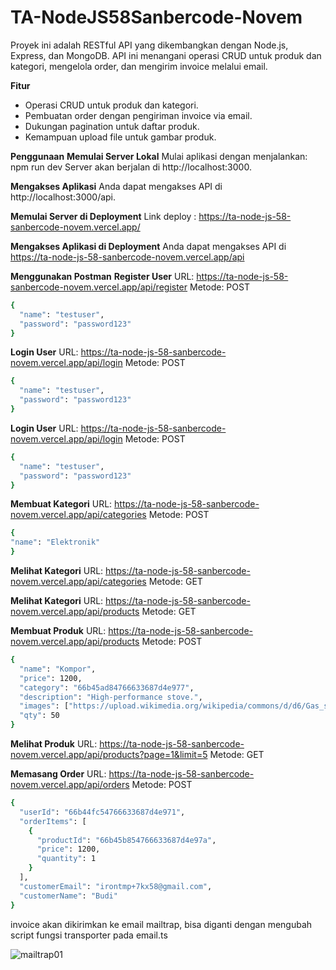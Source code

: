 
# TA-NodeJS58Sanbercode-Novem

Proyek ini adalah RESTful API yang dikembangkan dengan Node.js, Express, dan MongoDB. API ini menangani operasi CRUD untuk produk dan kategori, mengelola order, dan mengirim invoice melalui email.  

**Fitur**
 - Operasi CRUD untuk produk dan kategori. 
 - Pembuatan order dengan pengiriman invoice via email. 
 - Dukungan pagination untuk daftar produk. 
 - Kemampuan upload file untuk gambar produk.

**Penggunaan**
**Memulai Server Lokal**
Mulai aplikasi dengan menjalankan:
npm run dev
Server akan berjalan di http://localhost:3000.

**Mengakses Aplikasi**
Anda dapat mengakses API di http://localhost:3000/api.

**Memulai Server di Deployment**
Link deploy : https://ta-node-js-58-sanbercode-novem.vercel.app/

**Mengakses Aplikasi di Deployment**
Anda dapat mengakses API di https://ta-node-js-58-sanbercode-novem.vercel.app/api

**Menggunakan Postman**
**Register User**
URL: https://ta-node-js-58-sanbercode-novem.vercel.app/api/register
Metode: POST
```sh
{
  "name": "testuser",
  "password": "password123"
}
```

**Login User**
URL: https://ta-node-js-58-sanbercode-novem.vercel.app/api/login
Metode: POST
```sh
{
  "name": "testuser",
  "password": "password123"
}
```

**Login User**
URL: https://ta-node-js-58-sanbercode-novem.vercel.app/api/login
Metode: POST
```sh
{
  "name": "testuser",
  "password": "password123"
}
```

**Membuat Kategori**
URL: https://ta-node-js-58-sanbercode-novem.vercel.app/api/categories
Metode: POST
```sh
{
"name": "Elektronik"
}
```

**Melihat Kategori**
URL: https://ta-node-js-58-sanbercode-novem.vercel.app/api/categories
Metode: GET

**Melihat Kategori**
URL: https://ta-node-js-58-sanbercode-novem.vercel.app/api/products
Metode: GET

**Membuat Produk**
URL: https://ta-node-js-58-sanbercode-novem.vercel.app/api/products
Metode: POST
```sh
{
  "name": "Kompor",
  "price": 1200,
  "category": "66b45ad84766633687d4e977",
  "description": "High-performance stove.",
  "images": ["https://upload.wikimedia.org/wikipedia/commons/d/d6/Gas_stove_%281%29.jpg", "https://img.freepik.com/free-vector/kitchen-appliance-gas-cooking-surface-cooktop_134830-659.jpg"],
  "qty": 50
}
```

**Melihat Produk**
URL: https://ta-node-js-58-sanbercode-novem.vercel.app/api/products?page=1&limit=5
Metode: GET

**Memasang Order**
URL: https://ta-node-js-58-sanbercode-novem.vercel.app/api/orders
Metode: POST
```sh
{
  "userId": "66b44fc54766633687d4e971",
  "orderItems": [
    {
      "productId": "66b45b854766633687d4e97a",
      "price": 1200,
      "quantity": 1
    }
  ],
  "customerEmail": "irontmp+7kx58@gmail.com",
  "customerName": "Budi"
}
```
invoice akan dikirimkan ke email mailtrap, bisa diganti dengan mengubah script fungsi transporter pada email.ts

![mailtrap01](https://github.com/user-attachments/assets/96629ab8-6963-4c5d-a13e-cdfb76dee2f6)
